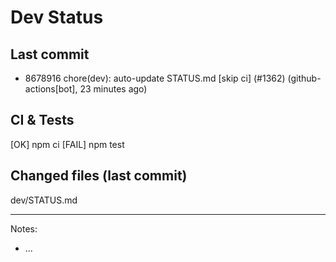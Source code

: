 # Dev Status

## Last commit
- 8678916 chore(dev): auto-update STATUS.md [skip ci] (#1362) (github-actions[bot], 23 minutes ago)
## CI & Tests
[OK] npm ci
[FAIL] npm test

## Changed files (last commit)
dev/STATUS.md

---
Notes:
- ...
